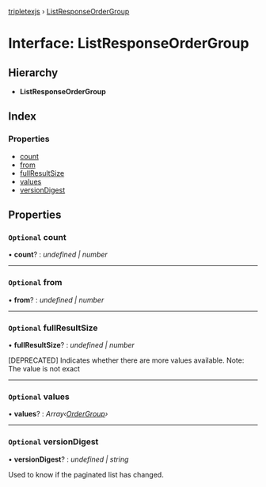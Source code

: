[tripletexjs](../README.md) › [ListResponseOrderGroup](listresponseordergroup.md)

# Interface: ListResponseOrderGroup

## Hierarchy

* **ListResponseOrderGroup**

## Index

### Properties

* [count](listresponseordergroup.md#optional-count)
* [from](listresponseordergroup.md#optional-from)
* [fullResultSize](listresponseordergroup.md#optional-fullresultsize)
* [values](listresponseordergroup.md#optional-values)
* [versionDigest](listresponseordergroup.md#optional-versiondigest)

## Properties

### `Optional` count

• **count**? : *undefined | number*

___

### `Optional` from

• **from**? : *undefined | number*

___

### `Optional` fullResultSize

• **fullResultSize**? : *undefined | number*

[DEPRECATED] Indicates whether there are more values available. Note: The value is not exact

___

### `Optional` values

• **values**? : *Array‹[OrderGroup](ordergroup.md)›*

___

### `Optional` versionDigest

• **versionDigest**? : *undefined | string*

Used to know if the paginated list has changed.
